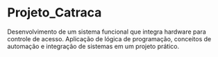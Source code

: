 # Projeto_Catraca
Desenvolvimento de um sistema funcional que integra hardware para controle de acesso. Aplicação de lógica de programação, conceitos de automação e integração de sistemas em um projeto prático.
